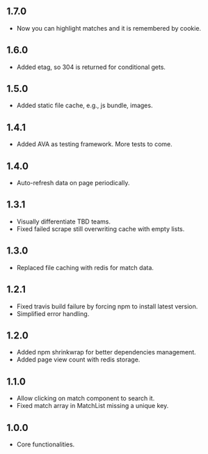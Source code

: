 ## 1.7.0
- Now you can highlight matches and it is remembered by cookie.

## 1.6.0
- Added etag, so 304 is returned for conditional gets.

## 1.5.0
- Added static file cache, e.g., js bundle, images.

## 1.4.1
- Added AVA as testing framework. More tests to come.

## 1.4.0
- Auto-refresh data on page periodically.

## 1.3.1
- Visually differentiate TBD teams.
- Fixed failed scrape still overwriting cache with empty lists.

## 1.3.0
- Replaced file caching with redis for match data.

## 1.2.1
- Fixed travis build failure by forcing npm to install latest version.
- Simplified error handling.

## 1.2.0
- Added npm shrinkwrap for better dependencies management.
- Added page view count with redis storage.

## 1.1.0
- Allow clicking on match component to search it.
- Fixed match array in MatchList missing a unique key.

## 1.0.0
- Core functionalities.
